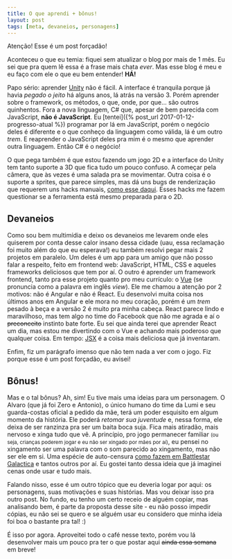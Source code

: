 ```yaml
---
title: O que aprendi + bônus!
layout: post
tags: [meta, devaneios, personagens]
---
```

Atenção! Esse é um post forçadão!

Aconteceu o que eu temia: fiquei sem atualizar o blog por mais de 1 mês. Eu sei que pra quem lê essa é a frase mais chata *ever*. Mas esse blog é meu e eu faço com ele o que eu bem entender! **HÁ!**
<!--more-->

Papo sério: aprender [Unity](https://unity3d.com) não é fácil. A interface é tranquila porque já havia *pegado o jeito* há alguns anos, lá atrás na versão 3. Porém aprender sobre o framework, os métodos, o que, onde, por que... são outros quinhentos. Fora a nova linguagem, C# que, apesar de bem parecida com JavaScript, **não é JavaScript**. Eu [tentei]({% post_url 2017-01-12-progresso-atual %}) programar por lá em JavaScript, porém o negócio deles é diferente e o que conheço da linguagem como válida, lá é um outro *trem*. E reaprender o JavaScript deles pra mim é o mesmo que aprender outra linguagem. Então C# é o negócio!

O que pega também é que estou fazendo um jogo 2D e a interface do Unity tem tanto suporte a 3D que fica tudo um pouco confuso. A começar pela câmera, que às vezes é uma salada pra se movimentar. Outra coisa é o suporte a sprites, que parece simples, mas dá uns bugs de renderização que requerem uns hacks manuais, [como esse daqui](http://answers.unity3d.com/questions/609736/gaps-sometimes-appearing-between-2d-sprites.html). Esses hacks me fazem questionar se a ferramenta está mesmo preparada para o 2D.

## Devaneios

Como sou bem multimídia e deixo os devaneios me levarem onde eles quiserem por conta desse calor insano dessa cidade (uau, essa reclamação foi muito além do que eu esperava!) eu também resolvi pegar mais 2 projetos em paralelo. Um deles é um app para um amigo que não posso falar a respeito, feito em frontend web: JavaScript, HTML, CSS e aqueles frameworks deliciosos que tem por aí. O outro é aprender um framework frontend, tanto pra esse projeto quanto pro meu currículo: o [Vue](https://vuejs.org) (se pronuncia como a palavra em inglês *view*). Ele me chamou a atenção por 2 motivos: não é Angular e não é React. Eu desenvolvi muita coisa nos últimos anos em Angular e ele mora no meu coração, porém é um *trem* pesado à beça e a versão 2 é muito pra minha cabeça. React parece lindo e maravilhoso, mas tem algo no time do Facebook que não me agrada e aí o ~~preconceito~~ instinto bate forte. Eu sei que ainda terei que aprender React um dia, mas estou me divertindo com o Vue e achando mais poderoso que qualquer coisa. Em tempo: [JSX](https://facebook.github.io/react/docs/jsx-in-depth.html) é a coisa mais deliciosa que já inventaram.

Enfim, fiz um parágrafo imenso que não tem nada a ver com o jogo. Fiz porque esse é um post forçadão, eu avisei!

## Bônus!

Mas e o tal bônus? Ah, sim! Eu tive mais uma ideias para um personagem. O Alvaro (que já foi Zero e Antonio), o único humano do time da Lumi e seu guarda-costas oficial a pedido da mãe, terá um poder esquisito em algum momento da história. Ele poderá *retomar sua juventude* e, nessa forma, ele deixa de ser ranzinza pra ser um baita boca suja. Fica mais atiradão, mais nervoso e xinga tudo que vê. A princípio, pro jogo permanecer familiar <small>(ou seja, crianças poderem jogar e eu não ser xingado por mães por aí)</small>, eu pensei no xingamento ser uma palavra com o som parecido ao xingamento, mas não ser ele em si. Uma espécie de auto-censura [como fazem em Battlestar Galactica](https://en.wikipedia.org/wiki/Frak_(expletive)) e tantos outros por aí. Eu gostei tanto dessa ideia que já imaginei cenas onde usar e tudo mais.

Falando nisso, esse é um outro tópico que eu deveria logar por aqui: os personagens, suas motivações e suas histórias. Mas vou deixar isso pra outro post. No fundo, eu tenho um certo receio de alguém copiar, mas analisando bem, é parte da proposta desse site - eu não posso impedir cópias, eu não sei se quero e se alguém usar eu considero que minha ideia foi boa o bastante pra tal! :)

É isso por agora. Aproveitei todo o café nesse texto, porém vou lá desenvolver mais um pouco pra ter o que postar aqui ~~ainda essa semana~~ em breve!
